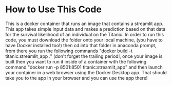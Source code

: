 # How to Use This Code

This is a docker container that runs an image that contains a streamlit app. This app takes simple input data and makes a prediction based on that data for the survival likelihood of an individual on the Titanic. In order to run this code, you must download the folder onto your local machine, (you have to have Docker installed too!) then cd into that folder in anaconda prompt, from there you run the following commands "docker build -t titanic:streamlit_app ." (don't forget the trailing period!, once your image is built then you want to run it inside of a container with the following command "docker run -p 8501:8501 titanic:streamlit_app" and then launch your container in a web browser using the Docker Desktop app. That should take you to the app in your browser and you can use the app there!
